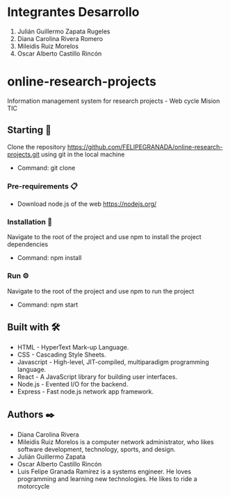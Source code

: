 # Integrantes Desarrollo
1. Julián Guillermo Zapata Rugeles
2. Diana Carolina Rivera Romero
3. Mileidis Ruiz Morelos
4. Oscar Alberto Castillo Rincón

# online-research-projects
Information management system for research projects -  Web cycle Mision TIC

## Starting 🚀
Clone the repository https://github.com/FELIPEGRANADA/online-research-projects.git using git in the local machine

* Command: git clone 

### Pre-requirements 📋
* Download node.js of the web https://nodejs.org/

### Installation 🔧
Navigate to the root of the project and use npm to install the project dependencies

* Command: npm install

### Run ⚙️
Navigate to the root of the project and use npm to run the project

* Command: npm start

## Built with 🛠️

* HTML - HyperText Mark-up Language.
* CSS - Cascading Style Sheets.
* Javascript - High-level, JIT-compiled, multiparadigm programming language.
* React - A JavaScript library for building user interfaces.
* Node.js - Evented I/O for the backend.
* Express - Fast node.js network app framework.

## Authors ✒️
* Diana Carolina Rivera
* Mileidis Ruiz Morelos is a computer network administrator, who likes software development, technology, sports, and design.
* Julián Guillermo Zapata
* Oscar Alberto Castillo Rincón
* Luis Felipe Granada Ramírez is a systems engineer. He loves programming and learning new technologies. He likes to ride a motorcycle

